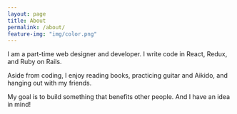 ```yaml
---
layout: page
title: About
permalink: /about/
feature-img: "img/color.png"
---
```


<!-- Type Theme is a free and open-source theme for [Jekyll](http://jekyllrb.com/), licensed under the MIT License.

Head over to the [theme's documentation](https://rohanchandra.github.io/project/type/) for much more information about Type Theme or to install this theme on your own Jekyll site.

This file is an example of a page in Jekyll, that automatically shows up in the header navigation, you can delete or modify this file freely. -->

I am a part-time web designer and developer. I write code in React, Redux, and Ruby on Rails.

Aside from coding, I enjoy reading books, practicing guitar and Aikido, and hanging out with my friends. 

My goal is to build something that benefits other people. And I have an idea in mind!